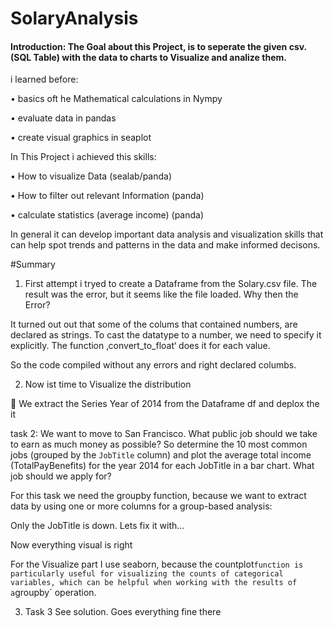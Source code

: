 # SolaryAnalysis

#### Introduction: The Goal about this Project, is  to seperate the given csv. (SQL Table) with the data to  charts to Visualize and analize them.

i learned before:

•	basics oft he Mathematical calculations in Nympy

•	evaluate data in pandas	

•	create  visual  graphics in seaplot

In This Project i achieved this skills:

•	How to visualize Data (sealab/panda)

•	How to filter out relevant Information (panda)

•	calculate statistics (average income) (panda)

In general it can develop important data analysis and visualization skills that can help spot trends and patterns in the data and make informed decisons.


#Summary
1) First attempt i tryed to create a Dataframe from the Solary.csv file.
The result was the error, but it seems like the file loaded. Why then the Error?

It turned out out that some of the colums that contained numbers, are declared as strings.
To cast the datatype to a number, we need to specify it explicitly.
The function ‚convert_to_float‘ does it for each value.
 
So the code compiled without any errors and right declared columbs.

2) Now ist time to Visualize the distribution

 We extract the Series  Year of 2014 from the Dataframe df and deplox the it




task 2:
We want to move to San Francisco. What public job should we take to earn as much money as possible?
So determine the 10 most common jobs (grouped by the `JobTitle` column) and plot the average total income (TotalPayBenefits) for the year 2014 for each JobTitle in a bar chart. What job should we apply for?

For this task we need the groupby function, because we want to extract data by using one or more columns for a group-based analysis:
 
Only the JobTitle is down.
Lets fix it with…



Now everything visual is right

For the Visualize part I use seaborn,  because the countplot` function is particularly useful for visualizing the counts of categorical variables, which can be helpful when working with the results of a `groupby` operation.

3) Task 3
See solution. Goes everything fine there
